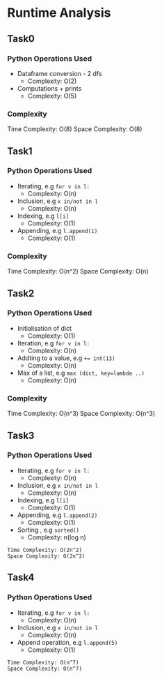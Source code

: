 # Runtime Analysis

## Task0

### Python Operations Used
- Dataframe conversion - 2 dfs
    - Complexity: O(2)
- Computations + prints
    - Complexity: O(5)

### Complexity
Time Complexity: O(8)
Space Complexity: O(8)


## Task1

### Python Operations Used
- Iterating, e.g `for v in l:`
    - Complexity: O(n)
- Inclusion, e.g `x in/not in l`
    - Complexity: O(n)
- Indexing, e.g `l[i]`
    - Complexity: O(1)
- Appending, e.g `l.append(1)`
    - Complexity: O(1)

### Complexity
Time Complexity: O(n^2)
Space Complexity: O(n)


## Task2

### Python Operations Used
- Initialisation of dict 
    - Complexity: O(1)
- Iteration, e.g `for v in l:`
    - Complexity: O(n)
- Addting to a value, e.g `+= int(13)`
    - Complexity: O(n)
- Max of a list,  e.g `max (dict, key=lambda ..) `
    - Complexity: O(n)

### Complexity
Time Complexity: O(n^3)
Space Complexity: O(n^3)


## Task3

### Python Operations Used
- Iterating, e.g `for v in l:`
    - Complexity: O(n)
- Inclusion, e.g `x in/not in l`
    - Complexity: O(n)
- Indexing, e.g `l[i]`
    - Complexity: O(1)
- Appending, e.g `l.append(2)`
    - Complexity: O(1)
- Sorting , e.g `sorted()`
    - Complexity: n(log n)
```
Time Complexity: O(2n^2)
Space Complexity: O(2n^2)
```
## Task4

### Python Operations Used
- Iterating, e.g `for v in l:`
    - Complexity: O(n)
- Inclusion, e.g `x in/not in l`
    - Complexity: O(n)
- Append operation, e.g `l.append(5)`
    - Complexity: O(1)
    
```
Time Complexity: O(n^7)
Space Complexity: O(n^7)
```


